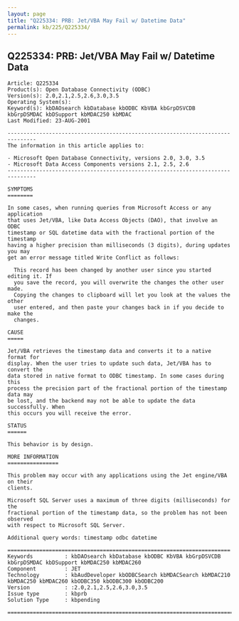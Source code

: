 ```yaml
---
layout: page
title: "Q225334: PRB: Jet/VBA May Fail w/ Datetime Data"
permalink: kb/225/Q225334/
---
```


## Q225334: PRB: Jet/VBA May Fail w/ Datetime Data

	Article: Q225334
	Product(s): Open Database Connectivity (ODBC)
	Version(s): 2.0,2.1,2.5,2.6,3.0,3.5
	Operating System(s): 
	Keyword(s): kbDAOsearch kbDatabase kbODBC KbVBA kbGrpDSVCDB kbGrpDSMDAC kbDSupport kbMDAC250 kbMDAC
	Last Modified: 23-AUG-2001
	
	-------------------------------------------------------------------------------
	The information in this article applies to:
	
	- Microsoft Open Database Connectivity, versions 2.0, 3.0, 3.5 
	- Microsoft Data Access Components versions 2.1, 2.5, 2.6 
	-------------------------------------------------------------------------------
	
	SYMPTOMS
	========
	
	In some cases, when running queries from Microsoft Access or any application
	that uses Jet/VBA, like Data Access Objects (DAO), that involve an ODBC
	timestamp or SQL datetime data with the fractional portion of the timestamp
	having a higher precision than milliseconds (3 digits), during updates you may
	get an error message titled Write Conflict as follows:
	
	  This record has been changed by another user since you started editing it. If
	  you save the record, you will overwrite the changes the other user made.
	  Copying the changes to clipboard will let you look at the values the other
	  user entered, and then paste your changes back in if you decide to make the
	  changes.
	
	CAUSE
	=====
	
	Jet/VBA retrieves the timestamp data and converts it to a native format for
	display. When the user tries to update such data, Jet/VBA has to convert the
	data stored in native format to ODBC timestamp. In some cases during this
	process the precision part of the fractional portion of the timestamp data may
	be lost, and the backend may not be able to update the data successfully. When
	this occurs you will receive the error.
	
	STATUS
	======
	
	This behavior is by design.
	
	MORE INFORMATION
	================
	
	This problem may occur with any applications using the Jet engine/VBA on their
	clients.
	
	Microsoft SQL Server uses a maximum of three digits (milliseconds) for the
	fractional portion of the timestamp data, so the problem has not been observed
	with respect to Microsoft SQL Server.
	
	Additional query words: timestamp odbc datetime
	
	======================================================================
	Keywords          : kbDAOsearch kbDatabase kbODBC KbVBA kbGrpDSVCDB kbGrpDSMDAC kbDSupport kbMDAC250 kbMDAC260 
	Component         : JET
	Technology        : kbAudDeveloper kbODBCSearch kbMDACSearch kbMDAC210 kbMDAC250 kbMDAC260 kbODBC350 kbODBC300 kbODBC200
	Version           : :2.0,2.1,2.5,2.6,3.0,3.5
	Issue type        : kbprb
	Solution Type     : kbpending
	
	=============================================================================
	
